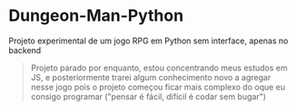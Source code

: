 # Dungeon-Man-Python
 Projeto experimental de um jogo RPG em Python sem interface, apenas no backend

> Projeto parado por enquanto, estou concentrando meus estudos em JS, e posteriormente trarei algum conhecimento novo a agregar nesse jogo pois o projeto começou ficar mais complexo do oque eu consigo programar ("pensar é fácil, difícil é codar sem bugar")

